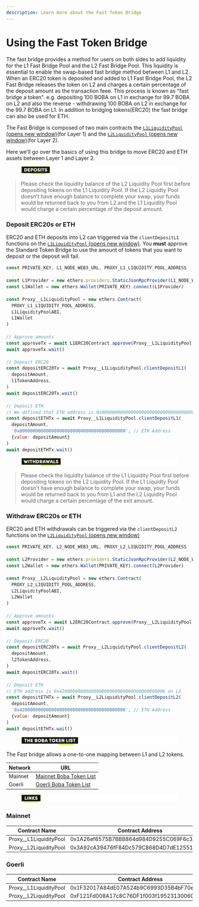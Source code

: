 ```yaml
---
description: Learn more about the Fast Token Bridge
---
```


# Using the Fast Token Bridge

The fast bridge provides a method for users on both sides to add liquidity for the L1 Fast Bridge Pool and the L2 Fast Bridge Pool. This liquidity is essential to enable the swap-based fast bridge method between L1 and L2. When an ERC20 token is deposited and added to L1 Fast Bridge Pool, the L2 Fast Bridge releases the token on L2 and charges a certain percentage of the deposit amount as the transaction feee. This process is known as "fast bridge a token". e.g. depositing 100 BOBA on L1 in exchange for 99.7 BOBA on L2 and also the reverse - withdrawing 100 BOBA on L2 in exchange for the 99.7 BOBA on L1. In addition to bridging tokens(ERC20) the fast bridge can also be used for ETH.

The Fast Bridge is composed of two main contracts the [`L1LiquidityPool` (opens new window)](https://github.com/bobanetwork/boba/blob/develop/packages/boba/contracts/contracts/LP/L1LiquidityPool.sol)(for Layer 1) and the [`L2LiquidityPool` (opens new window)](https://github.com/bobanetwork/boba/blob/develop/packages/boba/contracts/contracts/LP/L2LiquidityPool.sol)(for Layer 2).

Here we'll go over the basics of using this bridge to move ERC20 and ETH assets between Layer 1 and Layer 2.



<figure><img src="../../../.gitbook/assets/Artboard 1 (20).png" alt=""><figcaption></figcaption></figure>

> Please check the liquidity balance of the L2 Liquidity Pool first before depositing tokens on the L1 Liquidity Pool. If the L2 Liquidty Pool doesn't have enough balance to complete your swap, your funds would be returned back to you from L2 and the L1 Liquidity Pool would charge a certain percentage of the deposit amount.

### Deposit ERC20s or ETH

ERC20 and ETH deposits into L2 can triggered via the `clientDepositL1` functions on the [`L1LiquidityPool` (opens new window)](https://github.com/bobanetwork/boba/blob/develop/packages/boba/contracts/contracts/LP/L1LiquidityPool.sol). You **must** approve the Standard Token Bridge to use the amount of tokens that you want to deposit or the deposit will fail.

```js
const PRIVATE_KEY, L1_NODE_WEB3_URL, PROXY_L1_LIQUIDITY_POOL_ADDRESS

const L1Provider = new ethers.providers.StaticJsonRpcProvider(L1_NODE_WEB3_URL)
const L1Wallet = new ethers.Wallet(PRIVATE_KEY).connect(L1Provider)

const Proxy__L1LiquidityPool = new ethers.Contract(
  PROXY_L1_LIQUIDITY_POOL_ADDRESS,
  L1LiquidityPoolABI,
  L1Wallet
)

// Approve amounts
const approveTx = await L1ERC20Contract.approve(Proxy__L1LiquidityPool.address, depositAmount)
await approveTx.wait()

// Deposit ERC20
const depositERC20Tx = await Proxy__L1LiquidityPool.clientDepositL1(
  depositAmount,
  l1TokenAddress,
)
await depositERC20Tx.wait()

// Deposit ETH
// We defined that ETH address is 0x0000000000000000000000000000000000000000 on L1
const depositETHTx = await Proxy__L1LiquidityPool.clientDepositL1(
  depositAmount,
  '0x0000000000000000000000000000000000000000', // ETH Address
  {value: depositAmount}
)
await depositETHTx.wait()
```



<figure><img src="../../../.gitbook/assets/Artboard 2 (20).png" alt=""><figcaption></figcaption></figure>

> Please check the liquidity balance of the L1 Liquidity Pool first before depositing tokens on the L2 Liquidity Pool. If the L1 Liquidty Pool doesn't have enough balance to complete your swap, your funds would be returned back to you from L1 and the L2 Liquidity Pool would charge a certain percentage of the exit amount.

### Withdraw ERC20s or ETH

ERC20 and ETH withdrawals can be triggered via the `clientDepositL2` functions on the [`L2LiquidityPool` (opens new window)](https://github.com/bobanetwork/boba/blob/develop/packages/boba/contracts/contracts/LP/L2LiquidityPool.sol)

```js
const PRIVATE_KEY, L2_NODE_WEB3_URL, PROXY_L2_LIQUIDITY_POOL_ADDRESS

const L2Provider = new ethers.providers.StaticJsonRpcProvider(L2_NODE_WEB3_URL)
const L2Wallet = new ethers.Wallet(PRIVATE_KEY).connect(L2Provider)

const Proxy__L2LiquidityPool = new ethers.Contract(
  PROXY_L2_LIQUIDITY_POOL_ADDRESS,
  L2LiquidityPoolABI,
  L2Wallet
)

// Approve amounts
const approveTx = await L2ERC20Contract.approve(Proxy__L2LiquidityPool.address, depositAmount)
await approveTx.wait()

// Deposit ERC20
const depositERC20Tx = await Proxy__L2LiquidityPool.clientDepositL2(
  depositAmount,
  l2TokenAddress,
)
await depositERC20Tx.wait()

// Deposit ETH
// ETH address is 0x4200000000000000000000000000000000000006 on L2
const depositETHTx = await Proxy__L2LiquidityPool.clientDepositL2(
  depositAmount,
  '0x4200000000000000000000000000000000000006', // ETH Address
  {value: depositAmount}
)
await depositETHTx.wait()
```



<figure><img src="../../../.gitbook/assets/Artboard 3 (14) (1).png" alt=""><figcaption></figcaption></figure>

The Fast bridge allows a one-to-one mapping between L1 and L2 tokens.

| Network | URL                                                                                                                                                                            |
| ------- | ------------------------------------------------------------------------------------------------------------------------------------------------------------------------------ |
| Mainnet | [Mainnet Boba Token List](https://github.com/bobanetwork/boba/blob/develop/packages/boba/register/addresses/addressesMainnet\_0x8376ac6C3f73a25Dd994E0b0669ca7ee0C02F089.json) |
| Goerli  | [Goerli Boba Token List](https://github.com/bobanetwork/boba/blob/develop/packages/boba/register/addresses/addressesGoerli\_0x6FF9c8FF8F0B6a0763a3030540c21aFC721A9148.json)   |



<figure><img src="../../../.gitbook/assets/Artboard 4 (13) (1).png" alt=""><figcaption></figcaption></figure>

### Mainnet

| Contract Name            | Contract Address                           |
| ------------------------ | ------------------------------------------ |
| Proxy\_\_L1LiquidityPool | 0x1A26ef6575B7BBB864d984D9255C069F6c361a14 |
| Proxy\_\_L2LiquidityPool | 0x3A92cA39476fF84Dc579C868D4D7dE125513B034 |

### Goerli

| Contract Name            | Contract Address                           |
| ------------------------ | ------------------------------------------ |
| Proxy\_\_L1LiquidityPool | 0x1F32017A84dE07A524b9C6993D35B4bF70e8Dc93 |
| Proxy\_\_L2LiquidityPool | 0xF121Fd008A17c8C76DF1f003f19523130060B5BA |
